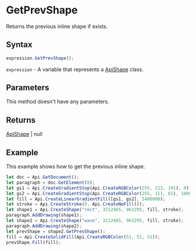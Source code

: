 # GetPrevShape

Returns the previous inline shape if exists.

## Syntax

```javascript
expression.GetPrevShape();
```

`expression` - A variable that represents a [ApiShape](../ApiShape.md) class.

## Parameters

This method doesn't have any parameters.

## Returns

[ApiShape](../../ApiShape/ApiShape.md) \| null

## Example

This example shows how to get the previous inline shape.

```javascript
let doc = Api.GetDocument();
let paragraph = doc.GetElement(0);
let gs1 = Api.CreateGradientStop(Api.CreateRGBColor(255, 213, 191), 0);
let gs2 = Api.CreateGradientStop(Api.CreateRGBColor(255, 111, 61), 100000);
let fill = Api.CreateLinearGradientFill([gs1, gs2], 5400000);
let stroke = Api.CreateStroke(0, Api.CreateNoFill());
let shape1 = Api.CreateShape("rect", 3212465, 963295, fill, stroke);
paragraph.AddDrawing(shape1);
let shape2 = Api.CreateShape("wave", 3212465, 963295, fill, stroke);
paragraph.AddDrawing(shape2);
let prevShape = shape2.GetPrevShape();
fill = Api.CreateSolidFill(Api.CreateRGBColor(51, 51, 51));
prevShape.Fill(fill);
```
